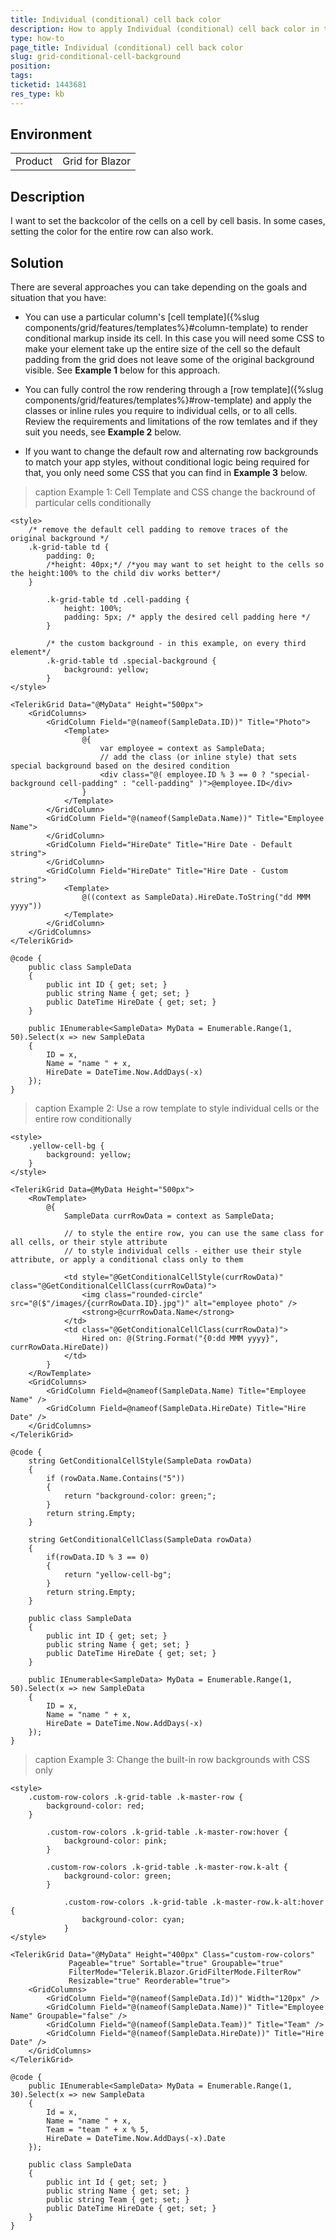 ```yaml
---
title: Individual (conditional) cell back color
description: How to apply Individual (conditional) cell back color in the Telerik Blazor grid
type: how-to
page_title: Individual (conditional) cell back color
slug: grid-conditional-cell-background
position: 
tags: 
ticketid: 1443681
res_type: kb
---
```


## Environment
<table>
	<tbody>
		<tr>
			<td>Product</td>
			<td>Grid for Blazor</td>
		</tr>
	</tbody>
</table>


## Description

I want to set the backcolor of the cells on a cell by cell basis. In some cases, setting the color for the entire row can also work.

## Solution

There are several approaches you can take depending on the goals and situation that you have:

* You can use a particular column's [cell template]({%slug components/grid/features/templates%}#column-template) to render conditional markup inside its cell. In this case you will need some CSS to make your element take up the entire size of the cell so the default padding from the grid does not leave some of the original background visible. See **Example 1** below for this approach.

* You can fully control the row rendering through a [row template]({%slug components/grid/features/templates%}#row-template) and apply the classes or inline rules you require to individual cells, or to all cells. Review the requirements and limitations of the row temlates and if they suit you needs, see **Example 2** below.

* If you want to change the default row and alternating row backgrounds to match your app styles, without conditional logic being required for that, you only need some CSS that you can find in **Example 3** below.

>caption Example 1: Cell Template and CSS change the backround of particular cells conditionally

````CSHTML
<style>
    /* remove the default cell padding to remove traces of the original background */
    .k-grid-table td {
        padding: 0;
        /*height: 40px;*/ /*you may want to set height to the cells so the height:100% to the child div works better*/
    }

        .k-grid-table td .cell-padding {
            height: 100%;
            padding: 5px; /* apply the desired cell padding here */
        }

        /* the custom background - in this example, on every third element*/
        .k-grid-table td .special-background {
            background: yellow;
        }
</style>

<TelerikGrid Data="@MyData" Height="500px">
    <GridColumns>
        <GridColumn Field="@(nameof(SampleData.ID))" Title="Photo">
            <Template>
                @{
                    var employee = context as SampleData;
                    // add the class (or inline style) that sets special background based on the desired condition
                    <div class="@( employee.ID % 3 == 0 ? "special-background cell-padding" : "cell-padding" )">@employee.ID</div>
                }
            </Template>
        </GridColumn>
        <GridColumn Field="@(nameof(SampleData.Name))" Title="Employee Name">
        </GridColumn>
        <GridColumn Field="HireDate" Title="Hire Date - Default string">
        </GridColumn>
        <GridColumn Field="HireDate" Title="Hire Date - Custom string">
            <Template>
                @((context as SampleData).HireDate.ToString("dd MMM yyyy"))
            </Template>
        </GridColumn>
    </GridColumns>
</TelerikGrid>

@code {
    public class SampleData
    {
        public int ID { get; set; }
        public string Name { get; set; }
        public DateTime HireDate { get; set; }
    }

    public IEnumerable<SampleData> MyData = Enumerable.Range(1, 50).Select(x => new SampleData
    {
        ID = x,
        Name = "name " + x,
        HireDate = DateTime.Now.AddDays(-x)
    });
}
````


>caption Example 2: Use a row template to style individual cells or the entire row conditionally

````CSHTML
<style>
    .yellow-cell-bg {
        background: yellow;
    }
</style>

<TelerikGrid Data=@MyData Height="500px">
    <RowTemplate>
        @{
            SampleData currRowData = context as SampleData;

            // to style the entire row, you can use the same class for all cells, or their style attribute
            // to style individual cells - either use their style attribute, or apply a conditional class only to them

            <td style="@GetConditionalCellStyle(currRowData)" class="@GetConditionalCellClass(currRowData)">
                <img class="rounded-circle" src="@($"/images/{currRowData.ID}.jpg")" alt="employee photo" />
                <strong>@currRowData.Name</strong>
            </td>
            <td class="@GetConditionalCellClass(currRowData)">
                Hired on: @(String.Format("{0:dd MMM yyyy}", currRowData.HireDate))
            </td>
        }
    </RowTemplate>
    <GridColumns>
        <GridColumn Field=@nameof(SampleData.Name) Title="Employee Name" />
        <GridColumn Field=@nameof(SampleData.HireDate) Title="Hire Date" />
    </GridColumns>
</TelerikGrid>

@code {
    string GetConditionalCellStyle(SampleData rowData)
    {
        if (rowData.Name.Contains("5"))
        {
            return "background-color: green;";
        }
        return string.Empty;
    }

    string GetConditionalCellClass(SampleData rowData)
    {
        if(rowData.ID % 3 == 0)
        {
            return "yellow-cell-bg";
        }
        return string.Empty;
    }

    public class SampleData
    {
        public int ID { get; set; }
        public string Name { get; set; }
        public DateTime HireDate { get; set; }
    }

    public IEnumerable<SampleData> MyData = Enumerable.Range(1, 50).Select(x => new SampleData
    {
        ID = x,
        Name = "name " + x,
        HireDate = DateTime.Now.AddDays(-x)
    });
}
````


>caption Example 3: Change the built-in row backgrounds with CSS only

````CSHTML
<style>
    .custom-row-colors .k-grid-table .k-master-row {
        background-color: red;
    }

        .custom-row-colors .k-grid-table .k-master-row:hover {
            background-color: pink;
        }

        .custom-row-colors .k-grid-table .k-master-row.k-alt {
            background-color: green;
        }

            .custom-row-colors .k-grid-table .k-master-row.k-alt:hover {
                background-color: cyan;
            }
</style>

<TelerikGrid Data="@MyData" Height="400px" Class="custom-row-colors"
             Pageable="true" Sortable="true" Groupable="true"
             FilterMode="Telerik.Blazor.GridFilterMode.FilterRow"
             Resizable="true" Reorderable="true">
    <GridColumns>
        <GridColumn Field="@(nameof(SampleData.Id))" Width="120px" />
        <GridColumn Field="@(nameof(SampleData.Name))" Title="Employee Name" Groupable="false" />
        <GridColumn Field="@(nameof(SampleData.Team))" Title="Team" />
        <GridColumn Field="@(nameof(SampleData.HireDate))" Title="Hire Date" />
    </GridColumns>
</TelerikGrid>

@code {
    public IEnumerable<SampleData> MyData = Enumerable.Range(1, 30).Select(x => new SampleData
    {
        Id = x,
        Name = "name " + x,
        Team = "team " + x % 5,
        HireDate = DateTime.Now.AddDays(-x).Date
    });

    public class SampleData
    {
        public int Id { get; set; }
        public string Name { get; set; }
        public string Team { get; set; }
        public DateTime HireDate { get; set; }
    }
}
````

